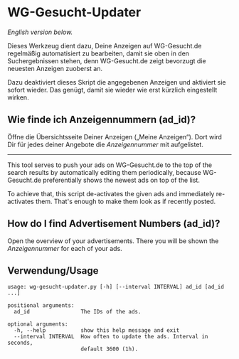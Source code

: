 WG-Gesucht-Updater
==================
*English version below.*

Dieses Werkzeug dient dazu, Deine Anzeigen auf WG-Gesucht.de regelmäßig automatisiert zu bearbeiten,
damit sie oben in den Suchergebnissen stehen,
denn WG-Gesucht.de zeigt bevorzugt die neuesten Anzeigen zuoberst an.

Dazu deaktiviert dieses Skript die angegebenen Anzeigen und aktiviert sie sofort wieder.
Das genügt, damit sie wieder wie erst kürzlich eingestellt wirken.

Wie finde ich Anzeigennummern (ad_id)?
--------------------------------------

Öffne die Übersichtsseite Deiner Anzeigen („Meine Anzeigen“).
Dort wird Dir für jedes deiner Angebote die *Anzeigennummer* mit aufgelistet.

---

This tool serves to push your ads on WG-Gesucht.de to the top of the search results
by automatically editing them periodically,
because WG-Gesucht.de preferentially shows the newest ads on top of the list.

To achieve that, this script de-activates the given ads and immediately re-activates them.
That's enough to make them look as if recently posted.

How do I find Advertisement Numbers (ad_id)?
--------------------------------------------

Open the overview of your advertisements.
There you will be shown the *Anzeigennummer* for each of your ads.

Verwendung/Usage
----------------
```text
usage: wg-gesucht-updater.py [-h] [--interval INTERVAL] ad_id [ad_id ...]

positional arguments:
  ad_id                The IDs of the ads.

optional arguments:
  -h, --help           show this help message and exit
  --interval INTERVAL  How often to update the ads. Interval in seconds,
                       default 3600 (1h).
```